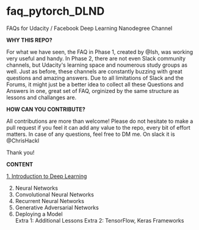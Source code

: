 # faq_pytorch_DLND
FAQs for Udacity / Facebook Deep Learning Nanodegree Channel

<b> WHY THIS REPO? </b>

For what we have seen, the FAQ in Phase 1, created by @Ish, was working very useful and handy. 
In Phase 2, there are not even Slack community channels, but Udacity's learning space and noumerous study groups as well. Just as before, these channels are constantly buzzing with great questions and amazing answers. Due to all limitations of Slack and the Forums, it might just be a better idea to collect all these Questions and Answers in one, great set of FAQ, orginized by the same structure as lessons and challanges are.

<b> HOW CAN YOU CONTRIBUTE? </b> 

All contributions are more than welcome! Please do not hesitate to make a pull request if you feel it can add any value to the repo, every bit of effort matters. In case of any questions, feel free to DM me. On slack it is @ChrisHackl 

Thank you!


<b>CONTENT</b>

<a href="https://github.com/hacklk/faq_pytorch_DLND/blob/master/1.%20Introduction%20to%20Deep%20Learning">1. Introduction to Deep Learning</a>
	


2. Neural Networks	
3. Convolutional Neural Networks	
4. Recurrent Neural Networks	
5. Generative Adversarial Networks	
6. Deploying a Model	
Extra 1: Additional Lessons	
Extra 2: TensorFlow, Keras Frameworks
